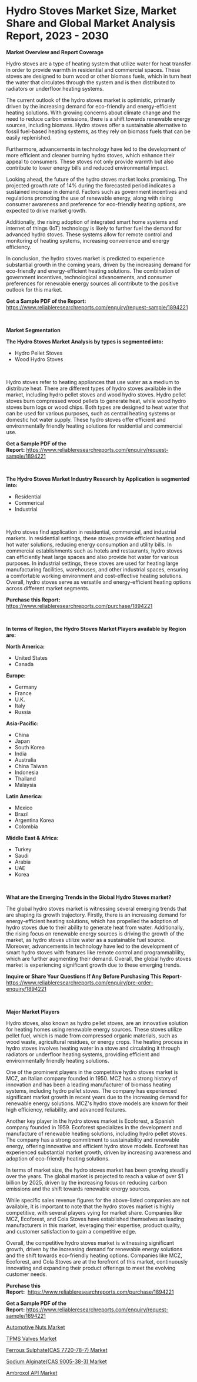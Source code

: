 <p><h1>Hydro Stoves Market Size, Market Share and Global Market Analysis Report, 2023 - 2030</h1></p><p><strong>Market Overview and Report Coverage</strong></p>
<p><p>Hydro stoves are a type of heating system that utilize water for heat transfer in order to provide warmth in residential and commercial spaces. These stoves are designed to burn wood or other biomass fuels, which in turn heat the water that circulates through the system and is then distributed to radiators or underfloor heating systems.</p><p>The current outlook of the hydro stoves market is optimistic, primarily driven by the increasing demand for eco-friendly and energy-efficient heating solutions. With growing concerns about climate change and the need to reduce carbon emissions, there is a shift towards renewable energy sources, including biomass. Hydro stoves offer a sustainable alternative to fossil fuel-based heating systems, as they rely on biomass fuels that can be easily replenished.</p><p>Furthermore, advancements in technology have led to the development of more efficient and cleaner burning hydro stoves, which enhance their appeal to consumers. These stoves not only provide warmth but also contribute to lower energy bills and reduced environmental impact.</p><p>Looking ahead, the future of the hydro stoves market looks promising. The projected growth rate of 14% during the forecasted period indicates a sustained increase in demand. Factors such as government incentives and regulations promoting the use of renewable energy, along with rising consumer awareness and preference for eco-friendly heating options, are expected to drive market growth.</p><p>Additionally, the rising adoption of integrated smart home systems and internet of things (IoT) technology is likely to further fuel the demand for advanced hydro stoves. These systems allow for remote control and monitoring of heating systems, increasing convenience and energy efficiency.</p><p>In conclusion, the hydro stoves market is predicted to experience substantial growth in the coming years, driven by the increasing demand for eco-friendly and energy-efficient heating solutions. The combination of government incentives, technological advancements, and consumer preferences for renewable energy sources all contribute to the positive outlook for this market.</p></p>
<p><strong>Get a Sample PDF of the Report:</strong> <a href="https://www.reliableresearchreports.com/enquiry/request-sample/1894221">https://www.reliableresearchreports.com/enquiry/request-sample/1894221</a></p>
<p>&nbsp;</p>
<p><strong>Market Segmentation</strong></p>
<p><strong>The Hydro Stoves Market Analysis by types is segmented into:</strong></p>
<p><ul><li>Hydro Pellet Stoves</li><li>Wood Hydro Stoves</li></ul></p>
<p>&nbsp;</p>
<p><p>Hydro stoves refer to heating appliances that use water as a medium to distribute heat. There are different types of hydro stoves available in the market, including hydro pellet stoves and wood hydro stoves. Hydro pellet stoves burn compressed wood pellets to generate heat, while wood hydro stoves burn logs or wood chips. Both types are designed to heat water that can be used for various purposes, such as central heating systems or domestic hot water supply. These hydro stoves offer efficient and environmentally friendly heating solutions for residential and commercial use.</p></p>
<p><strong>Get a Sample PDF of the Report:</strong>&nbsp;<a href="https://www.reliableresearchreports.com/enquiry/request-sample/1894221">https://www.reliableresearchreports.com/enquiry/request-sample/1894221</a></p>
<p>&nbsp;</p>
<p><strong>The Hydro Stoves Market Industry Research by Application is segmented into:</strong></p>
<p><ul><li>Residential</li><li>Commerical</li><li>Industrial</li></ul></p>
<p>&nbsp;</p>
<p><p>Hydro stoves find application in residential, commercial, and industrial markets. In residential settings, these stoves provide efficient heating and hot water solutions, reducing energy consumption and utility bills. In commercial establishments such as hotels and restaurants, hydro stoves can efficiently heat large spaces and also provide hot water for various purposes. In industrial settings, these stoves are used for heating large manufacturing facilities, warehouses, and other industrial spaces, ensuring a comfortable working environment and cost-effective heating solutions. Overall, hydro stoves serve as versatile and energy-efficient heating options across different market segments.</p></p>
<p><strong>Purchase this Report:</strong>&nbsp; <a href="https://www.reliableresearchreports.com/purchase/1894221">https://www.reliableresearchreports.com/purchase/1894221</a></p>
<p>&nbsp;</p>
<p><strong>In terms of Region, the Hydro Stoves Market Players available by Region are:</strong></p>
<p>
    <p> <strong> North America: </strong>
        <ul>
            <li>United States</li>
            <li>Canada</li>
        </ul>
        </p> 
    <p> <strong> Europe: </strong>
        <ul>
            <li>Germany</li>
            <li>France</li>
            <li>U.K.</li>
            <li>Italy</li>
            <li>Russia</li>
        </ul>
        </p> 
    <p> <strong> Asia-Pacific: </strong>
        <ul>
            <li>China</li>
            <li>Japan</li>
            <li>South Korea</li>
            <li>India</li>
            <li>Australia</li>
            <li>China Taiwan</li>
            <li>Indonesia</li>
            <li>Thailand</li>
            <li>Malaysia</li>
        </ul>
        </p> 
    <p> <strong> Latin America: </strong>
        <ul>
            <li>Mexico</li>
            <li>Brazil</li>
            <li>Argentina Korea</li>
            <li>Colombia</li>
        </ul>
        </p> 
    <p> <strong> Middle East & Africa: </strong>
        <ul>
            <li>Turkey</li>
            <li>Saudi</li>
            <li>Arabia</li>
            <li>UAE</li>
            <li>Korea</li>
        </ul>
    </p>
    </p>
<p>&nbsp;</p>
<p><strong>What are the Emerging Trends in the Global Hydro Stoves market?</strong></p>
<p><p>The global hydro stoves market is witnessing several emerging trends that are shaping its growth trajectory. Firstly, there is an increasing demand for energy-efficient heating solutions, which has propelled the adoption of hydro stoves due to their ability to generate heat from water. Additionally, the rising focus on renewable energy sources is driving the growth of the market, as hydro stoves utilize water as a sustainable fuel source. Moreover, advancements in technology have led to the development of smart hydro stoves with features like remote control and programmability, which are further augmenting their demand. Overall, the global hydro stoves market is experiencing significant growth due to these emerging trends.</p></p>
<p><strong>Inquire or Share Your Questions If Any Before Purchasing This Report</strong>- <a href="https://www.reliableresearchreports.com/enquiry/pre-order-enquiry/1894221">https://www.reliableresearchreports.com/enquiry/pre-order-enquiry/1894221</a></p>
<p>&nbsp;</p>
<p><strong>Major Market Players</strong></p>
<p><p>Hydro stoves, also known as hydro pellet stoves, are an innovative solution for heating homes using renewable energy sources. These stoves utilize pellet fuel, which is made from compressed organic materials, such as wood waste, agricultural residues, or energy crops. The heating process in hydro stoves involves heating water in a stove and circulating it through radiators or underfloor heating systems, providing efficient and environmentally friendly heating solutions.</p><p>One of the prominent players in the competitive hydro stoves market is MCZ, an Italian company founded in 1950. MCZ has a strong history of innovation and has been a leading manufacturer of biomass heating systems, including hydro pellet stoves. The company has experienced significant market growth in recent years due to the increasing demand for renewable energy solutions. MCZ's hydro stove models are known for their high efficiency, reliability, and advanced features.</p><p>Another key player in the hydro stoves market is Ecoforest, a Spanish company founded in 1959. Ecoforest specializes in the development and manufacture of renewable heating solutions, including hydro pellet stoves. The company has a strong commitment to sustainability and renewable energy, offering innovative and efficient hydro stove models. Ecoforest has experienced substantial market growth, driven by increasing awareness and adoption of eco-friendly heating solutions.</p><p>In terms of market size, the hydro stoves market has been growing steadily over the years. The global market is projected to reach a value of over $1 billion by 2025, driven by the increasing focus on reducing carbon emissions and the shift towards renewable energy sources.</p><p>While specific sales revenue figures for the above-listed companies are not available, it is important to note that the hydro stoves market is highly competitive, with several players vying for market share. Companies like MCZ, Ecoforest, and Cola Stoves have established themselves as leading manufacturers in this market, leveraging their expertise, product quality, and customer satisfaction to gain a competitive edge.</p><p>Overall, the competitive hydro stoves market is witnessing significant growth, driven by the increasing demand for renewable energy solutions and the shift towards eco-friendly heating options. Companies like MCZ, Ecoforest, and Cola Stoves are at the forefront of this market, continuously innovating and expanding their product offerings to meet the evolving customer needs.</p></p>
<p><strong>Purchase this Report:</strong>&nbsp;&nbsp;<a href="https://www.reliableresearchreports.com/purchase/1894221">https://www.reliableresearchreports.com/purchase/1894221</a></p>
<p></p>
<p><strong>Get a Sample PDF of the Report:</strong>&nbsp;<a href="https://www.reliableresearchreports.com/enquiry/request-sample/1894221">https://www.reliableresearchreports.com/enquiry/request-sample/1894221</a></p>
<p><p><a href="https://medium.com/@isomgleason/automotive-nuts-market-size-reveals-the-best-marketing-channels-in-global-industry-2e80a5c022ed">Automotive Nuts Market</a></p><p><a href="https://medium.com/@freedayundt/tpms-valves-market-insight-market-trends-growth-forecasted-from-2023-to-2030-2e33143972db">TPMS Valves Market</a></p><p><a href="https://www.linkedin.com/pulse/ferrous-sulphatecas-7720-78-7-market-size-2023-2030-global-poeqc/">Ferrous Sulphate(CAS 7720-78-7) Market</a></p><p><a href="https://www.linkedin.com/pulse/decoding-sodium-alginatecas-9005-38-3-market-deep-dive-ahlye/">Sodium Alginate(CAS 9005-38-3) Market</a></p><p><a href="https://github.com/sofayahoo2023/Market-Research-Report-List-1/blob/main/ambroxol-api-market.md">Ambroxol API Market</a></p></p>